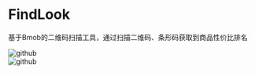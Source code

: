 FindLook
========

基于Bmob的二维码扫描工具，通过扫描二维码、条形码获取到商品性价比排名


![github](https://github.com/Stonekity/FindLook/blob/master/Screenshot1.png)                         
![github](https://github.com/Stonekity/FindLook/blob/master/Screenshot2.png)

